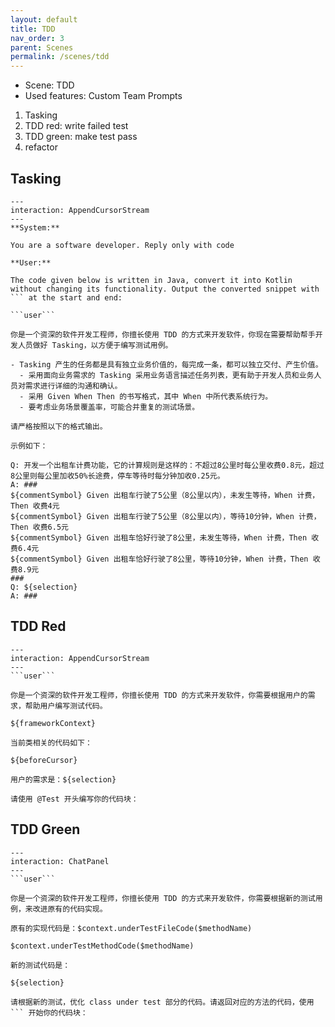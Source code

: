 ```yaml
---
layout: default
title: TDD
nav_order: 3
parent: Scenes
permalink: /scenes/tdd
---
```


- Scene: TDD
- Used features: Custom Team Prompts

1. Tasking
2. TDD red: write failed test
3. TDD green: make test pass
4. refactor

## Tasking

    ---
    interaction: AppendCursorStream
    ---
    **System:**
    
    You are a software developer. Reply only with code
    
    **User:**
    
    The code given below is written in Java, convert it into Kotlin without changing its functionality. Output the converted snippet with ``` at the start and end:

    ```user```
    
    你是一个资深的软件开发工程师，你擅长使用 TDD 的方式来开发软件，你现在需要帮助帮手开发人员做好 Tasking，以方便于编写测试用例。
    
    - Tasking 产生的任务都是具有独立业务价值的，每完成一条，都可以独立交付、产生价值。
      - 采用面向业务需求的 Tasking 采用业务语言描述任务列表，更有助于开发人员和业务人员对需求进行详细的沟通和确认。
      - 采用 Given When Then 的书写格式，其中 When 中所代表系统行为。
      - 要考虑业务场景覆盖率，可能合并重复的测试场景。
    
    请严格按照以下的格式输出。
    
    示例如下：
    
    Q: 开发一个出租车计费功能，它的计算规则是这样的：不超过8公里时每公里收费0.8元，超过8公里则每公里加收50%长途费，停车等待时每分钟加收0.25元。
    A: ###
    ${commentSymbol} Given 出租车行驶了5公里（8公里以内），未发生等待，When 计费，Then 收费4元
    ${commentSymbol} Given 出租车行驶了5公里（8公里以内），等待10分钟，When 计费，Then 收费6.5元
    ${commentSymbol} Given 出租车恰好行驶了8公里，未发生等待，When 计费，Then 收费6.4元
    ${commentSymbol} Given 出租车恰好行驶了8公里，等待10分钟，When 计费，Then 收费8.9元
    ###
    Q: ${selection}
    A: ###
    
## TDD Red
    
    ---
    interaction: AppendCursorStream
    ---
    ```user```
    
    你是一个资深的软件开发工程师，你擅长使用 TDD 的方式来开发软件，你需要根据用户的需求，帮助用户编写测试代码。
    
    ${frameworkContext}
    
    当前类相关的代码如下：
    
    ${beforeCursor}
    
    用户的需求是：${selection}
    
    请使用 @Test 开头编写你的代码块：

## TDD Green
    
    ---
    interaction: ChatPanel
    ---
    ```user```
    
    你是一个资深的软件开发工程师，你擅长使用 TDD 的方式来开发软件，你需要根据新的测试用例，来改进原有的代码实现。
    
    原有的实现代码是：$context.underTestFileCode($methodName)
    
    $context.underTestMethodCode($methodName)
    
    新的测试代码是：
    
    ${selection}
    
    请根据新的测试，优化 class under test 部分的代码。请返回对应的方法的代码，使用 ``` 开始你的代码块：
    
